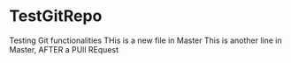 # TestGitRepo
Testing Git functionalities
THis is a new file in Master
This is another line in Master, AFTER a PUll REquest